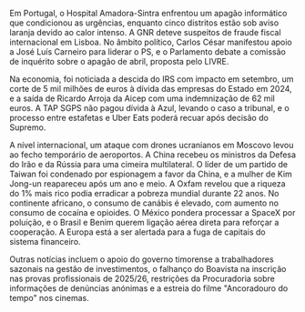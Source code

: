 Em Portugal, o Hospital Amadora-Sintra enfrentou um apagão informático que condicionou as urgências, enquanto cinco distritos estão sob aviso laranja devido ao calor intenso. A GNR deteve suspeitos de fraude fiscal internacional em Lisboa. No âmbito político, Carlos César manifestou apoio a José Luís Carneiro para liderar o PS, e o Parlamento debate a comissão de inquérito sobre o apagão de abril, proposta pelo LIVRE.

Na economia, foi noticiada a descida do IRS com impacto em setembro, um corte de 5 mil milhões de euros à dívida das empresas do Estado em 2024, e a saída de Ricardo Arroja da Aicep com uma indemnização de 62 mil euros. A TAP SGPS não pagou dívida à Azul, levando o caso a tribunal, e o processo entre estafetas e Uber Eats poderá recuar após decisão do Supremo.

A nível internacional, um ataque com drones ucranianos em Moscovo levou ao fecho temporário de aeroportos. A China recebeu os ministros da Defesa do Irão e da Rússia para uma cimeira multilateral. O líder de um partido de Taiwan foi condenado por espionagem a favor da China, e a mulher de Kim Jong-un reapareceu após um ano e meio. A Oxfam revelou que a riqueza do 1% mais rico podia erradicar a pobreza mundial durante 22 anos. No continente africano, o consumo de canábis é elevado, com aumento no consumo de cocaína e opioides. O México pondera processar a SpaceX por poluição, e o Brasil e Benim querem ligação aérea direta para reforçar a cooperação. A Europa está a ser alertada para a fuga de capitais do sistema financeiro.

Outras notícias incluem o apoio do governo timorense a trabalhadores sazonais na gestão de investimentos, o falhanço do Boavista na inscrição nas provas profissionais de 2025/26, restrições da Procuradoria sobre informações de denúncias anónimas e a estreia do filme "Ancoradouro do tempo" nos cinemas.